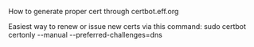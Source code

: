 How to generate proper cert through certbot.eff.org

Easiest way to renew or issue new certs via this command:
sudo certbot certonly --manual --preferred-challenges=dns